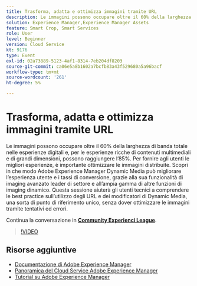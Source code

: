 ```yaml
---
title: Trasforma, adatta e ottimizza immagini tramite URL
description: Le immagini possono occupare oltre il 60% della larghezza di banda totale nelle esperienze digitali e, per le esperienze ricche di contenuti multimediali e di grandi dimensioni, possono raggiungere l’85%. Per fornire agli utenti le migliori esperienze, è importante ottimizzare le immagini distribuite. Scopri in che modo Adobe Experience Manager Dynamic Media può migliorare l’esperienza utente e i tassi di conversione, grazie alla sua funzionalità di imaging avanzato leader di settore e all’ampia gamma di altre funzioni di imaging dinamico. Questa sessione aiuterà gli utenti tecnici a comprendere le best practice sull’utilizzo degli URL e dei modificatori di Dynamic Media, una sorta di punto di riferimento unico, senza dover ottimizzare le immagini tramite tentativi ed errori.
solution: Experience Manager,Experience Manager Assets
feature: Smart Crop, Smart Services
role: User
level: Beginner
version: Cloud Service
kt: 9176
type: Event
exl-id: 02a73889-5123-4af1-8314-7eb204df8203
source-git-commit: ca06e5a8b1602a7bcfb83a43f529680a5a96bacf
workflow-type: tm+mt
source-wordcount: '261'
ht-degree: 5%

---
```


# Trasforma, adatta e ottimizza immagini tramite URL

Le immagini possono occupare oltre il 60% della larghezza di banda totale nelle esperienze digitali e, per le esperienze ricche di contenuti multimediali e di grandi dimensioni, possono raggiungere l’85%. Per fornire agli utenti le migliori esperienze, è importante ottimizzare le immagini distribuite. Scopri in che modo Adobe Experience Manager Dynamic Media può migliorare l’esperienza utente e i tassi di conversione, grazie alla sua funzionalità di imaging avanzato leader di settore e all’ampia gamma di altre funzioni di imaging dinamico. Questa sessione aiuterà gli utenti tecnici a comprendere le best practice sull’utilizzo degli URL e dei modificatori di Dynamic Media, una sorta di punto di riferimento unico, senza dover ottimizzare le immagini tramite tentativi ed errori.

Continua la conversazione in **[Community Experienci League](https://adobe.ly/3F58miP)**.

>[!VIDEO](https://video.tv.adobe.com/v/337847/?quality=12&learn=on&hidetitle=true)

## Risorse aggiuntive

- [Documentazione di Adobe Experience Manager ](https://experienceleague.adobe.com/docs/experience-manager-cloud-service.html?lang=it)
- [Panoramica del Cloud Service Adobe Experience Manager](https://experienceleague.adobe.com/docs/experience-manager-cloud-service/overview/home.html)
- [Tutorial su Adobe Experience Manager](https://experienceleague.adobe.com/docs/experience-manager-tutorials.html)
